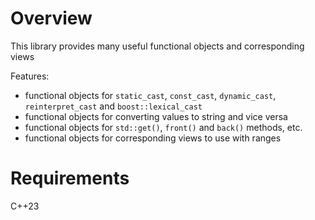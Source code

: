 # Overview

This library provides many useful functional objects and corresponding views

Features:

* functional objects for `static_cast`, `const_cast`, `dynamic_cast`, `reinterpret_cast` and `boost::lexical_cast`
* functional objects for converting values to string and vice versa
* functional objects for `std::get()`, `front()` and `back()` methods, etc.
* functional objects for corresponding views to use with ranges

# Requirements

C++23